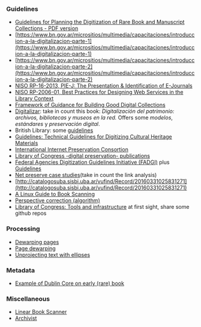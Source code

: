 ### Guidelines
* [Guidelines for Planning the Digitization of Rare Book and Manuscript Collections - PDF version](https://www.ifla.org/files/assets/rare-books-and-manuscripts/rbms-guidelines/guidelines-for-planning-digitization.pdf)
* [https://www.bn.gov.ar/micrositios/multimedia/capacitaciones/introduccion-a-la-digitalizacion-parte-1](https://www.bn.gov.ar/micrositios/multimedia/capacitaciones/introduccion-a-la-digitalizacion-parte-1)
* [https://www.bn.gov.ar/micrositios/multimedia/capacitaciones/introduccion-a-la-digitalizacion-parte-2](https://www.bn.gov.ar/micrositios/multimedia/capacitaciones/introduccion-a-la-digitalizacion-parte-2)
* [NISO RP-16-2013, PIE-J: The Presentation & Identification of E-Journals](http://www.niso.org/publications/rp/rp-16-2013/)
* [NISO RP-2006-01, Best Practices for Designing Web Services in the Library Context](http://www.niso.org/publications/rp/rp-2006-01.pdf)
* [Framework of Guidance for Building Good Digital Collections](http://www.niso.org/publications/rp/framework3.pdf)
* [Digitalizar](http://www.digitalizar.org): take in count this book: _Digitalización del patrimonio: archivos, bibliotecas y museos en la red._ Offers some _modelos_, _estándares_ y _preservación digital_.
* British Library: some [guidelines](http://www.bl.uk/aboutus/stratpolprog/collectioncare/conservetreat/contracts.html)
* [Guidelines: Technical Guidelines for Digitizing Cultural Heritage Materials](http://www.digitizationguidelines.gov/guidelines/digitize-technical.html)
* [International Internet Preservation Consortion](http://netpreserve.org/)
* [Library of Congress -digital preservation- publications](http://www.digitalpreservation.gov/multimedia/)
* [Federal Agencies Digitization Guidelines Initiative (FADGI)](http://www.digitizationguidelines.gov/) plus [Guidelines](http://www.digitizationguidelines.gov/guidelines/)
* [Net preserve case studies](http://netpreserve.org/web-archiving/case-studies/)(take in count the link analysis)
* [http://catalogosuba.sisbi.uba.ar/vufind/Record/20160331025831271](http://catalogosuba.sisbi.uba.ar/vufind/Record/20160331025831271)
* [A Linux Guide to Book Scanning](https://natecraun.net/articles/linux-guide-to-book-scanning.html)
* [Perspective correction (algorithm)](https://mzucker.github.io/2016/10/11/unprojecting-text-with-ellipses.html)
* [Library of Congress: Tools and infrastructure](http://blogs.loc.gov/thesignal/category/tools-and-infrastructure/) at first sight, share some github repos
### Processing
* [Dewarping pages](http://halfbakedmaker.org/blog/366)
* [Page dewarping](https://mzucker.github.io/2016/08/15/page-dewarping.html)
* [Unprojecting text with ellipses](https://mzucker.github.io/2016/10/11/unprojecting-text-with-ellipses.html)
### Metadata
* [Example of Dublin Core on early (rare) book](http://trapalanda.bn.gov.ar/jspui/handle/123456789/1524)
### Miscellaneous
* [Linear Book Scanner](http://linearbookscanner.org/)
* [Archivist](http://diybookscanner.org/archivist/)